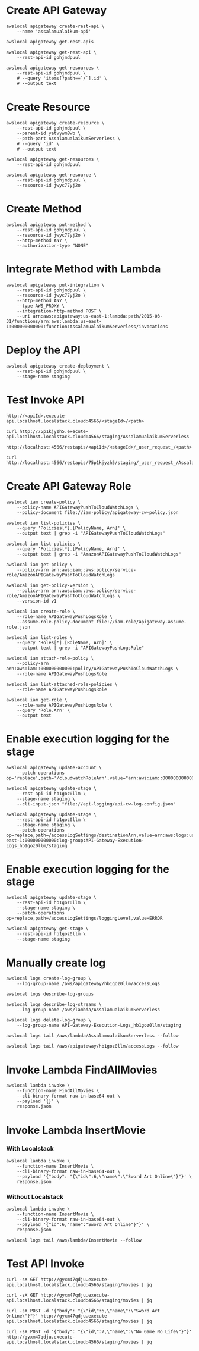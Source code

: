 # Create API Gateway

```shell
awslocal apigateway create-rest-api \
    --name 'assalamualaikum-api'
```

```shell
awslocal apigateway get-rest-apis
```

```shell
awslocal apigateway get-rest-api \
    --rest-api-id gohjmdpuul
```

```shell
awslocal apigateway get-resources \
    --rest-api-id gohjmdpuul \
    # --query 'items[?path==`/`].id' \
    # --output text
```


# Create Resource

```shell
awslocal apigateway create-resource \
    --rest-api-id gohjmdpuul \
    --parent-id yetvywm8wb \
    --path-part AssalamualaikumServerless \
    # --query 'id' \
    # --output text
```

```shell
awslocal apigateway get-resources \
    --rest-api-id gohjmdpuul
```

```shell
awslocal apigateway get-resource \
    --rest-api-id gohjmdpuul \
    --resource-id jwyc77yj2o
```

# Create Method

```shell
awslocal apigateway put-method \
    --rest-api-id gohjmdpuul \
    --resource-id jwyc77yj2o \
    --http-method ANY \
    --authorization-type "NONE"
```


# Integrate Method with Lambda

```shell
awslocal apigateway put-integration \
    --rest-api-id gohjmdpuul \
    --resource-id jwyc77yj2o \
    --http-method ANY \
    --type AWS_PROXY \
    --integration-http-method POST \
    --uri arn:aws:apigateway:us-east-1:lambda:path/2015-03-31/functions/arn:aws:lambda:us-east-1:000000000000:function:AssalamualaikumServerless/invocations
```


# Deploy the API

```shell
awslocal apigateway create-deployment \
    --rest-api-id gohjmdpuul \
    --stage-name staging
```


# Test Invoke API 

```shell
http://<apiId>.execute-api.localhost.localstack.cloud:4566/<stageId>/<path>

curl http://75p1kjyzh5.execute-api.localhost.localstack.cloud:4566/staging/AssalamualaikumServerless
```

```shell
http://localhost:4566/restapis/<apiId>/<stageId>/_user_request_/<path>

curl http://localhost:4566/restapis/75p1kjyzh5/staging/_user_request_/AssalamualaikumServerless
```


# Create API Gateway Role

```shell
awslocal iam create-policy \
    --policy-name APIGatewayPushToCloudWatchLogs \
    --policy-document file://iam-policy/apigateway-cw-policy.json
```

```shell
awslocal iam list-policies \
    --query 'Policies[*].[PolicyName, Arn]' \
    --output text | grep -i "APIGatewayPushToCloudWatchLogs"
```

```shell
awslocal iam list-policies \
    --query 'Policies[*].[PolicyName, Arn]' \
    --output text | grep -i "AmazonAPIGatewayPushToCloudWatchLogs"
```

```shell
awslocal iam get-policy \
    --policy-arn arn:aws:iam::aws:policy/service-role/AmazonAPIGatewayPushToCloudWatchLogs
```

```shell
awslocal iam get-policy-version \
    --policy-arn arn:aws:iam::aws:policy/service-role/AmazonAPIGatewayPushToCloudWatchLogs \
    --version-id v1
```

```shell
awslocal iam create-role \
    --role-name APIGatewayPushLogsRole \
    --assume-role-policy-document file://iam-role/apigateway-assume-role.json
```

```shell
awslocal iam list-roles \
    --query 'Roles[*].[RoleName, Arn]' \
    --output text | grep -i "APIGatewayPushLogsRole"
```

```shell
awslocal iam attach-role-policy \
    --policy-arn arn:aws:iam::000000000000:policy/APIGatewayPushToCloudWatchLogs \
    --role-name APIGatewayPushLogsRole
```

```shell
awslocal iam list-attached-role-policies \
    --role-name APIGatewayPushLogsRole
```

```shell
awslocal iam get-role \
    --role-name APIGatewayPushLogsRole \
    --query 'Role.Arn' \
    --output text
```


# Enable execution logging for the stage

```shell
awslocal apigateway update-account \
    --patch-operations op='replace',path='/cloudwatchRoleArn',value="arn:aws:iam::000000000000:role/APIGatewayPushLogsRole"
```

```shell
awslocal apigateway update-stage \
    --rest-api-id hb1goz0llm \
    --stage-name staging \
    --cli-input-json "file://api-logging/api-cw-log-config.json"  
```

```shell
awslocal apigateway update-stage \
    --rest-api-id hb1goz0llm \
    --stage-name staging \
    --patch-operations op=replace,path=/accessLogSettings/destinationArn,value=arn:aws:logs:us-east-1:000000000000:log-group:API-Gateway-Execution-Logs_hb1goz0llm/staging
```

# Enable execution logging for the stage
```shell
awslocal apigateway update-stage \
    --rest-api-id hb1goz0llm \
    --stage-name staging \
    --patch-operations op=replace,path=/accessLogSettings/loggingLevel,value=ERROR
```

```shell
awslocal apigateway get-stage \
    --rest-api-id hb1goz0llm \
    --stage-name staging
```


# Manually create log
```shell
awslocal logs create-log-group \
    --log-group-name /aws/apigateway/hb1goz0llm/accessLogs
```

```shell
awslocal logs describe-log-groups
```

```shell
awslocal logs describe-log-streams \
    --log-group-name /aws/lambda/AssalamualaikumServerless
```

```shell
awslocal logs delete-log-group \
    --log-group-name API-Gateway-Execution-Logs_hb1goz0llm/staging
```

```shell
awslocal logs tail /aws/lambda/AssalamualaikumServerless --follow

awslocal logs tail /aws/apigateway/hb1goz0llm/accessLogs --follow
```


# Invoke Lambda FindAllMovies

```shell
awslocal lambda invoke \
    --function-name FindAllMovies \
    --cli-binary-format raw-in-base64-out \
    --payload '{}' \
    response.json
```


# Invoke Lambda InsertMovie

### With Localstack
```shell
awslocal lambda invoke \
    --function-name InsertMovie \
    --cli-binary-format raw-in-base64-out \
    --payload '{"body": "{\"id\":6,\"name\":\"Sword Art Online\"}"}' \
    response.json
```

### Without Localstack
```shell
awslocal lambda invoke \
    --function-name InsertMovie \
    --cli-binary-format raw-in-base64-out \
    --payload '{"id":6,"name":"Sword Art Online"}"}' \
    response.json
```

```shell
awslocal logs tail /aws/lambda/InsertMovie --follow
```


# Test API Invoke

```shell
curl -sX GET http://gyxm47qdju.execute-api.localhost.localstack.cloud:4566/staging/movies | jq
```

```shell
curl -sX GET http://gyxm47qdju.execute-api.localhost.localstack.cloud:4566/staging/movies | jq
```

```shell
curl -sX POST -d '{"body": "{\"id\":6,\"name\":\"Sword Art Online\"}"}' http://gyxm47qdju.execute-api.localhost.localstack.cloud:4566/staging/movies | jq

curl -sX POST -d '{"body": "{\"id\":7,\"name\":\"No Game No Life\"}"}' http://gyxm47qdju.execute-api.localhost.localstack.cloud:4566/staging/movies | jq
```
